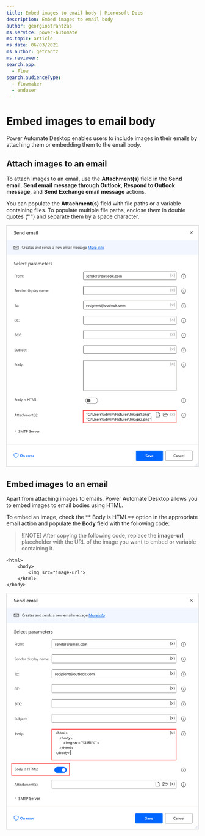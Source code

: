 ```yaml
---
title: Embed images to email body | Microsoft Docs
description: Embed images to email body
author: georgiostrantzas
ms.service: power-automate
ms.topic: article
ms.date: 06/03/2021
ms.author: getrantz
ms.reviewer:
search.app: 
  - Flow
search.audienceType: 
  - flowmaker
  - enduser
---
```


# Embed images to email body

Power Automate Desktop enables users to include images in their emails by attaching them or embedding them to the email body.

## Attach images to an email

To attach images to an email, use the **Attachment(s)** field in the **Send email**, **Send email message through Outlook**, **Respond to Outlook message**, and **Send Exchange email message** actions.

You can populate the **Attachment(s)** field with file paths or a variable containing files. To populate multiple file paths, enclose them in double quotes (**""**) and separate them by a space character.

![Two example paths in the Attachment(s) field of the Send email action.](media/embed-images-email/attach-images-email.png)

## Embed images to an email

Apart from attaching images to emails, Power Automate Desktop allows you to embed images to email bodies using HTML.

To embed an image, check the ** Body is HTML** option in the appropriate email action and populate the **Body** field with the following code:

> ![NOTE]
> After copying the following code, replace the **image-url** placeholder with the URL of the image you want to embed or variable containing it.

```
<html>
    <body>
        <img src="image-url">
    </html>
</body>
 ```

 ![The populated HTML code in the Send email action.](media/embed-images-email/emded-images-email.png)